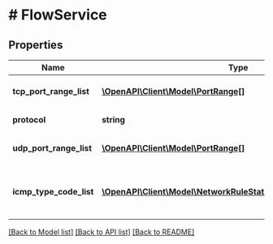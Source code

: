 # # FlowService

## Properties

Name | Type | Description | Notes
------------ | ------------- | ------------- | -------------
**tcp_port_range_list** | [**\OpenAPI\Client\Model\PortRange[]**](PortRange.md) | List of TCP ports in the service | [optional]
**protocol** | **string** | protocol for the service | [optional]
**udp_port_range_list** | [**\OpenAPI\Client\Model\PortRange[]**](PortRange.md) | List of UDP ports in the service | [optional]
**icmp_type_code_list** | [**\OpenAPI\Client\Model\NetworkRuleStatusIcmpTypeCodeListInner[]**](NetworkRuleStatusIcmpTypeCodeListInner.md) | List of ICMP types and codes in the service | [optional]

[[Back to Model list]](../../README.md#models) [[Back to API list]](../../README.md#endpoints) [[Back to README]](../../README.md)
